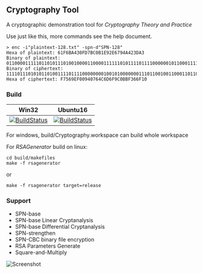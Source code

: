 ## Cryptography Tool

[//]: # (Begin current test results)

A cryptographic demonstration tool for _Cryptography Theory and Practice_

Use just like this, more commands see the help document. 

```
> enc -i"plaintext-128.txt" -spn-d"SPN-128"
Hexa of plaintext: 61F6BA430FD7BC0B1E92E6794A423DA3
Binary of plaintext: 01100001111101101011101001000011000011111101011110111100000010110001111010010010111001100111100101001010010000100011110110100011
Binary of ciphertext: 11110111010101101001111011110000000010010100000001110110010011000110110101101111100111000000101110111111001101100110111100010000
Hexa of ciphertext: F7569EF00940764C6D6F9C0BBF366F10
```

### Build
|Win32|Ubuntu16|
|:--:|:--:|
|[![BuildStatus](https://ci.dot.net/job/dotnet_roslyn/job/dev15.7.x/job/ubuntu_16_debug/badge/icon)](https://ci.dot.net/job/dotnet_roslyn/job/dev15.7.x/job/ubuntu_16_debug/)|[![BuildStatus](https://ci.dot.net/job/dotnet_roslyn/job/dev15.7.x/job/mac_debug/badge/icon)](https://ci.dot.net/job/dotnet_roslyn/job/dev15.7.x/job/mac_debug/)|

For windows, build/Cryptography.workspace can build whole workspace

For _RSAGenerator_ build on linux:


```
cd build/makefiles
make -f rsagenerator
```

or

```
make -f rsagenerator target=release
```


### Support

* SPN-base
* SPN-base Linear Cryptanalysis
* SPN-base Differential Cryptanalysis
* SPN-strengthen
* SPN-CBC binary file encryption
* RSA Parameters Generate
* Square-and-Multiply

![Screenshot](https://github.com/Bairuo/Cryptography-dev/raw/master/meta/pic.png)
